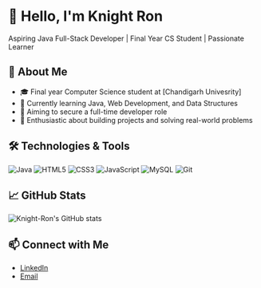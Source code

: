 # 👋 Hello, I'm Knight Ron

Aspiring Java Full-Stack Developer | Final Year CS Student | Passionate Learner

## 🚀 About Me

- 🎓 Final year Computer Science student at [Chandigarh Univesrity]
- 🌱 Currently learning Java, Web Development, and Data Structures
- 💼 Aiming to secure a full-time developer role
- 🧠 Enthusiastic about building projects and solving real-world problems

## 🛠️ Technologies & Tools

![Java](https://img.shields.io/badge/Java-ED8B00?style=for-the-badge&logo=java&logoColor=white)
![HTML5](https://img.shields.io/badge/HTML5-E34F26?style=for-the-badge&logo=html5&logoColor=white)
![CSS3](https://img.shields.io/badge/CSS3-1572B6?style=for-the-badge&logo=css3&logoColor=white)
![JavaScript](https://img.shields.io/badge/JavaScript-F7DF1E?style=for-the-badge&logo=javascript&logoColor=black)
![MySQL](https://img.shields.io/badge/MySQL-00000F?style=for-the-badge&logo=mysql&logoColor=white)
![Git](https://img.shields.io/badge/Git-F05032?style=for-the-badge&logo=git&logoColor=white)

## 📈 GitHub Stats

![Knight-Ron's GitHub stats](https://github-readme-stats.vercel.app/api?username=Knight-Ron&show_icons=true&theme=radical)

## 📫 Connect with Me

- [LinkedIn](http://www.linkedin.com/in/ronaldjacob)
- [Email](ronaldjacobofficial@gmail.com)
